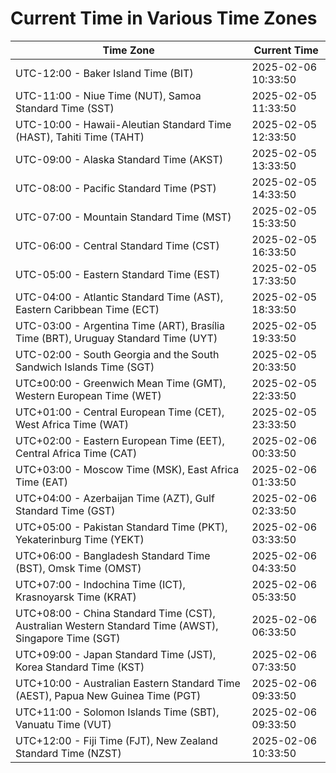# Current Time in Various Time Zones

| Time Zone | Current Time |
|-----------|--------------|
| UTC-12:00 - Baker Island Time (BIT) | 2025-02-06 10:33:50 |
| UTC-11:00 - Niue Time (NUT), Samoa Standard Time (SST) | 2025-02-05 11:33:50 |
| UTC-10:00 - Hawaii-Aleutian Standard Time (HAST), Tahiti Time (TAHT) | 2025-02-05 12:33:50 |
| UTC-09:00 - Alaska Standard Time (AKST) | 2025-02-05 13:33:50 |
| UTC-08:00 - Pacific Standard Time (PST) | 2025-02-05 14:33:50 |
| UTC-07:00 - Mountain Standard Time (MST) | 2025-02-05 15:33:50 |
| UTC-06:00 - Central Standard Time (CST) | 2025-02-05 16:33:50 |
| UTC-05:00 - Eastern Standard Time (EST) | 2025-02-05 17:33:50 |
| UTC-04:00 - Atlantic Standard Time (AST), Eastern Caribbean Time (ECT) | 2025-02-05 18:33:50 |
| UTC-03:00 - Argentina Time (ART), Brasília Time (BRT), Uruguay Standard Time (UYT) | 2025-02-05 19:33:50 |
| UTC-02:00 - South Georgia and the South Sandwich Islands Time (SGT) | 2025-02-05 20:33:50 |
| UTC±00:00 - Greenwich Mean Time (GMT), Western European Time (WET) | 2025-02-05 22:33:50 |
| UTC+01:00 - Central European Time (CET), West Africa Time (WAT) | 2025-02-05 23:33:50 |
| UTC+02:00 - Eastern European Time (EET), Central Africa Time (CAT) | 2025-02-06 00:33:50 |
| UTC+03:00 - Moscow Time (MSK), East Africa Time (EAT) | 2025-02-06 01:33:50 |
| UTC+04:00 - Azerbaijan Time (AZT), Gulf Standard Time (GST) | 2025-02-06 02:33:50 |
| UTC+05:00 - Pakistan Standard Time (PKT), Yekaterinburg Time (YEKT) | 2025-02-06 03:33:50 |
| UTC+06:00 - Bangladesh Standard Time (BST), Omsk Time (OMST) | 2025-02-06 04:33:50 |
| UTC+07:00 - Indochina Time (ICT), Krasnoyarsk Time (KRAT) | 2025-02-06 05:33:50 |
| UTC+08:00 - China Standard Time (CST), Australian Western Standard Time (AWST), Singapore Time (SGT) | 2025-02-06 06:33:50 |
| UTC+09:00 - Japan Standard Time (JST), Korea Standard Time (KST) | 2025-02-06 07:33:50 |
| UTC+10:00 - Australian Eastern Standard Time (AEST), Papua New Guinea Time (PGT) | 2025-02-06 09:33:50 |
| UTC+11:00 - Solomon Islands Time (SBT), Vanuatu Time (VUT) | 2025-02-06 09:33:50 |
| UTC+12:00 - Fiji Time (FJT), New Zealand Standard Time (NZST) | 2025-02-06 10:33:50 |
